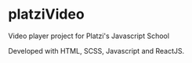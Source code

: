 # platziVideo
Video player project for Platzi's Javascript School

Developed with HTML, SCSS, Javascript and ReactJS.

